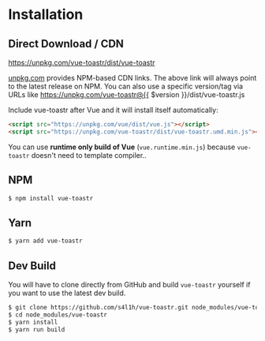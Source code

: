 # Installation

## Direct Download / CDN

https://unpkg.com/vue-toastr/dist/vue-toastr

[unpkg.com](https://unpkg.com) provides NPM-based CDN links. The above link will always point to the latest release on NPM. You can also use a specific version/tag via URLs like https://unpkg.com/vue-toastr@{{ \$version }}/dist/vue-toastr.js

Include vue-toastr after Vue and it will install itself automatically:

```html
<script src="https://unpkg.com/vue/dist/vue.js"></script>
<script src="https://unpkg.com/vue-toastr/dist/vue-toastr.umd.min.js"></script>
```

You can use **runtime only build of Vue** (`vue.runtime.min.js`) because
`vue-toastr` doesn't need to template compiler..

## NPM

```sh
$ npm install vue-toastr
```

## Yarn

```sh
$ yarn add vue-toastr
```

## Dev Build

You will have to clone directly from GitHub and build `vue-toastr` yourself if
you want to use the latest dev build.

```sh
$ git clone https://github.com/s4l1h/vue-toastr.git node_modules/vue-toastr
$ cd node_modules/vue-toastr
$ yarn install
$ yarn run build
```
